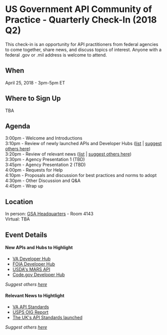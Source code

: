 
# US Government API Community of Practice - Quarterly Check-In (2018 Q2)

This check-in is an opportunity for API practitioners from federal agencies to come together, share news, and discuss topics of interest.  Anyone with a federal .gov or .mil address is welcome to attend.  

## When

April 25, 2018 - 3pm-5pm ET

## Where to Sign Up 

TBA

## Agenda 

3:00pm - Welcome and Introductions   
3:10pm - Review of newly launched APIs and Developer Hubs ([list](https://github.com/18F/wg-api/blob/18f-pages/quarterly-meetings/2018-q2.md#new-apis-and-hubs-to-highlight) | [suggest others here](https://github.com/18F/wg-api/issues/13))  
3:20pm - Review of relevant news ([list](https://github.com/18F/wg-api/blob/18f-pages/quarterly-meetings/2018-q2.md#relevant-news-to-hightlight) | [suggest others here](https://github.com/18F/wg-api/issues/14))  
3:30pm - Agency Presentation 1 (TBD)  
3:45pm - Agency Presentation 2 (TBD)  
4:00pm - Requests for Help   
4:10pm - Proposals and discussion for best practices and norms to adopt  
4:30pm - Other Discussion and Q&A  
4:45pm - Wrap up  

## Location 

In person: [GSA Headquarters]() - Room 4143  
Virtual:  TBA  


## Event Details 


#### New APIs and Hubs to Highlight

* [VA Developer Hub](https://www.oit.va.gov/developer/)
* [FOIA Developer Hub](https://www.foia.gov/developer/)
* [USDA's MARS API](https://mymarketnews.ams.usda.gov/mars-api/getting-started)
* [Code.gov Developer Hub](https://developers.code.gov/)

_Suggest others [here](https://github.com/18F/wg-api/issues/13)_

#### Relevant News to Hightlight 

* [VA API Standards](https://www.va.gov/opa/pressrel/pressrelease.cfm?id=4022)
* [USPS OIG Report](https://www.uspsoig.gov/document/application-programming-interface-strategy)
* [The UK's API Standards launched](https://gdstechnology.blog.gov.uk/2018/02/13/developing-cross-government-api-data-and-technical-standards/) 

_Suggest others [here](https://github.com/18F/wg-api/issues/14)_
